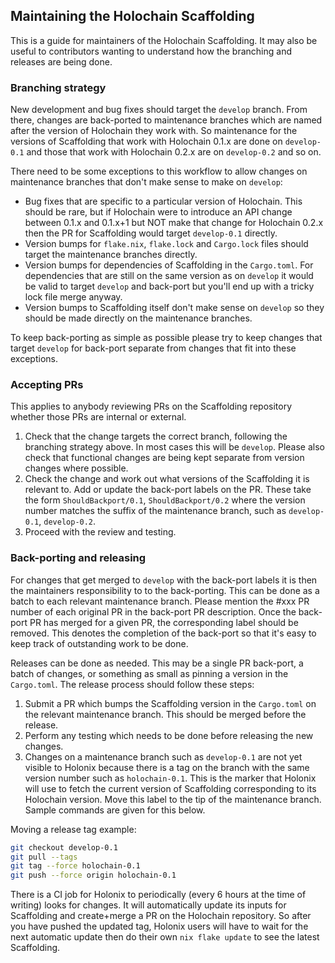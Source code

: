 ## Maintaining the Holochain Scaffolding

This is a guide for maintainers of the Holochain Scaffolding. It may also be useful to contributors wanting to understand how the branching and releases are being done.

### Branching strategy

New development and bug fixes should target the `develop` branch. From there, changes are back-ported to maintenance branches which are named after the version of Holochain they work with. So maintenance for the versions of Scaffolding that work with Holochain 0.1.x are done on `develop-0.1` and those that work with Holochain 0.2.x are on `develop-0.2` and so on.

There need to be some exceptions to this workflow to allow changes on maintenance branches that don't make sense to make on `develop`:

- Bug fixes that are specific to a particular version of Holochain. This should be rare, but if Holochain were to introduce an API change between 0.1.x and 0.1.x+1 but NOT make that change for Holochain 0.2.x then the PR for Scaffolding would target `develop-0.1` directly.
- Version bumps for `flake.nix`, `flake.lock` and `Cargo.lock` files should target the maintenance branches directly.
- Version bumps for dependencies of Scaffolding in the `Cargo.toml`. For dependencies that are still on the same version as on `develop` it would be valid to target `develop` and back-port but you'll end up with a tricky lock file merge anyway.
- Version bumps to Scaffolding itself don't make sense on `develop` so they should be made directly on the maintenance branches.

To keep back-porting as simple as possible please try to keep changes that target `develop` for back-port separate from changes that fit into these exceptions.

### Accepting PRs

This applies to anybody reviewing PRs on the Scaffolding repository whether those PRs are internal or external.

1. Check that the change targets the correct branch, following the branching strategy above. In most cases this will be `develop`. Please also check that functional changes are being kept separate from version changes where possible.
2. Check the change and work out what versions of the Scaffolding it is relevant to. Add or update the back-port labels on the PR. These take the form `ShouldBackport/0.1`, `ShouldBackport/0.2` where the version number matches the suffix of the maintenance branch, such as `develop-0.1`, `develop-0.2`.
3. Proceed with the review and testing.

### Back-porting and releasing

For changes that get merged to `develop` with the back-port labels it is then the maintainers responsibility to to the back-porting. This can be done as a batch to each relevant maintenance branch. Please mention the #xxx PR number of each original PR in the back-port PR description. Once the back-port PR has merged for a given PR, the corresponding label should be removed. This denotes the completion of the back-port so that it's easy to keep track of outstanding work to be done.

Releases can be done as needed. This may be a single PR back-port, a batch of changes, or something as small as pinning a version in the `Cargo.toml`. The release process should follow these steps:

1. Submit a PR which bumps the Scaffolding version in the `Cargo.toml` on the relevant maintenance branch. This should be merged before the release.
2. Perform any testing which needs to be done before releasing the new changes.
2. Changes on a maintenance branch such as `develop-0.1` are not yet visible to Holonix because there is a tag on the branch with the same version number such as `holochain-0.1`. This is the marker that Holonix will use to fetch the current version of Scaffolding corresponding to its Holochain version. Move this label to the tip of the maintenance branch. Sample commands are given for this below.

Moving a release tag example:

```bash
git checkout develop-0.1
git pull --tags
git tag --force holochain-0.1
git push --force origin holochain-0.1
```

There is a CI job for Holonix to periodically (every 6 hours at the time of writing) looks for changes. It will automatically update its inputs for Scaffolding and create+merge a PR on the Holochain repository. So after you have pushed the updated tag, Holonix users will have to wait for the next automatic update then do their own `nix flake update` to see the latest Scaffolding.
